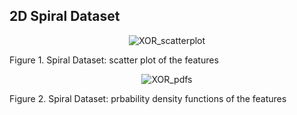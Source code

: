 ## 2D Spiral Dataset

<p align="center">
 <img src="https://github.com/ISorokos/SafeML/blob/master/Implementation_in_R/Examples/2D_Spiral_Dataset/featurePlot_spiral.png" alt="XOR_scatterplot">
 <figcaption>Figure 1. Spiral Dataset: scatter plot of the features</figcaption>
</p>

<p align="center">
 <img src="https://github.com/ISorokos/SafeML/blob/master/Implementation_in_R/Examples/2D_Spiral_Dataset/density_spiral.png" alt="XOR_pdfs">
 <figcaption>Figure 2. Spiral Dataset: prbability density functions of the features</figcaption>
</p>
